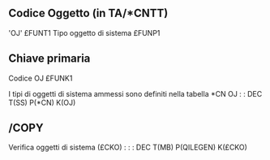 ## Codice Oggetto (in TA/\*CNTT)
'OJ'                               £FUNT1
 Tipo oggetto di sistema           £FUNP1
## Chiave primaria
Codice OJ                          £FUNK1

I tipi di oggetti di sistema ammessi sono definiti nella tabella \*CN OJ
 :  : DEC T(SS) P(\*CN)  K(OJ)

## /COPY
Verifica oggetti di sistema (£CKO) : 
 :  : DEC T(MB) P(QILEGEN) K(£CKO)
